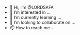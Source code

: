 - 👋 Hi, I’m @LORDSAFA
- 👀 I’m interested in ...
- 🌱 I’m currently learning ...
- 💞️ I’m looking to collaborate on ...
- 📫 How to reach me ...

<!---
LORDSAFA/LORDSAFA is a ✨ special ✨ repository because its `README.md` (this file) appears on your GitHub profile.
You can click the Preview link to take a look at your changes.
--->
